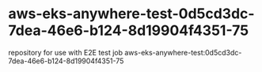 # aws-eks-anywhere-test-0d5cd3dc-7dea-46e6-b124-8d19904f4351-75
repository for use with E2E test job aws-eks-anywhere-test:0d5cd3dc-7dea-46e6-b124-8d19904f4351-75
